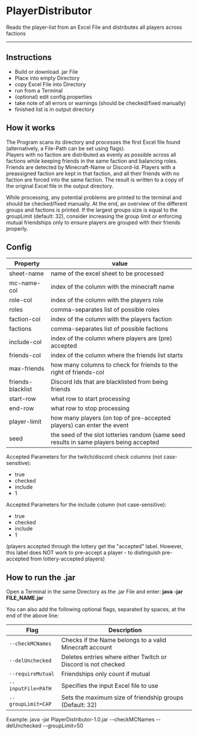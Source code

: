 # PlayerDistributor
Reads the player-list from an Excel File and distributes all players across factions

---

## Instructions
- Build or download .jar File
- Place into empty Directory
- copy Excel File into Directory
- run from a Terminal
- (optional) edit config.properties
- take note of all errors or warnings (should be checked/fixed manually)
- finished list is in output directory

## How it works
The Program scans its directory and processes the first Excel file found
(alternatively, a File-Path can be set using flags).  
Players with no faction are distributed as evenly as possible across all factions
while keeping friends in the same faction and balancing roles.
Friends are detected by Minecraft-Name or Discord-Id.
Players with a preassigned faction are kept in that faction, and all their friends
with no faction are forced into the same faction.
The result is written to a copy of the original Excel file in the output directory.

While processing, any potential problems are printed to the terminal and should be checked/fixed
manually. At the end, an overview of the different groups and factions is printed.
If the largest groups size is equal to the groupLimit (default: 32), consider increasing
the group limit or enforcing mutual friendships only to ensure players are grouped with their
friends properly.

## Config
| **Property**      | **value**                                                                               |
|-------------------|-----------------------------------------------------------------------------------------|
| sheet-name        | name of the excel sheet to be processed                                                 |
| mc-name-col       | index of the column with the minecraft name                                             |
| role-col          | index of the column with the players role                                               |
| roles             | comma-separates list of possible roles                                                  |
| faction-col       | index of the column with the players faction                                            |
| factions          | comma-separates list of possible factions                                               |
| include-col       | index of the column where players are (pre) accepted                                    |
| friends-col       | index of the column where the friends list starts                                       |
| max-friends       | how many columns to check for friends to the right of friends-col                       |
| friends-blacklist | Discord Ids that are blacklisted from being friends                                     |
| start-row         | what row to start processing                                                            |
| end-row           | what row to stop processing                                                             |
| player-limit      | how many players (on top of pre-accepted players) can enter the event                   |
| seed              | the seed of the slot lotteries random (same seed results in same players being accepted |

Accepted Parameters for the twitch/discord check columns (not case-sensitive):
- true
- checked
- include
- 1

Accepted Parameters for the include column (not case-sensitive):
- true
- checked
- include
- 1

(players accepted through the lottery get the "accepted" label. However, this label does NOT work 
to pre-accept a player - to distinguish pre-accepted from lottery-accepted players)

## How to run the .jar
Open a Terminal in the same Directory as the .jar File and enter: 
**java -jar FILE_NAME.jar**

You can also add the following optional flags, separated by spaces, at the end of the above line:

  | Flag               | Description                                                   |
  |--------------------|---------------------------------------------------------------|
  | `--checkMCNames`   | Checks if the Name belongs to a valid Minecraft account       |
  | `--delUnchecked`   | Deletes entries where either Twitch or Discord is not checked |
  | `--requireMutual`  | Friendships only count if mutual                              |
  | `--inputFile=PATH` | Specifies the input Excel file to use                         |
  | `--groupLimit=CAP` | Sets the maximum size of friendship groups (Default: 32)      |

Example: java -jar PlayerDistributor-1.0.jar --checkMCNames --delUnchecked --groupLimit=50